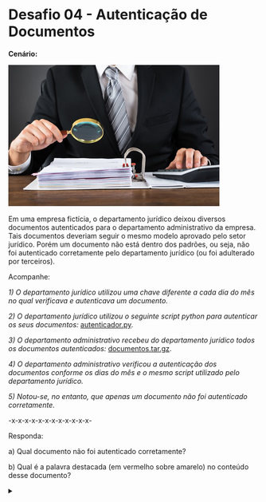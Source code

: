 # Desafio 04 - Autenticação de Documentos
  	
**Cenário:**

![](inspecionar.jpg)

Em uma empresa fictícia, o departamento jurídico deixou diversos documentos autenticados para o departamento administrativo da empresa. Tais documentos deveriam seguir o mesmo modelo aprovado pelo setor jurídico. Porém um documento não está dentro dos padrões, ou seja, não foi autenticado corretamente pelo departamento jurídico (ou foi adulterado por terceiros).

Acompanhe:

*1) O departamento jurídico utilizou uma chave diferente a cada dia do mês no qual verificava e autenticava um documento.*

*2) O departamento jurídico utilizou o seguinte script python para autenticar os seus documentos:* [autenticador.py](autenticador.py).

*3) O departamento administrativo recebeu do departamento jurídico todos os documentos autenticados:* [documentos.tar.gz](documentos.tar.gz).

*4) O departamento administrativo verificou a autenticação dos documentos conforme os dias do mês e o mesmo script utilizado pelo departamento jurídico.*

*5) Notou-se, no entanto, que apenas um documento não foi autenticado corretamente.*

-x-x-x-x-x-x-x-x-x-x-x-x-

Responda:

a) Qual documento não foi autenticado corretamente?

b) Qual é a palavra destacada (em vermelho sobre amarelo) no conteúdo desse documento? 

<details><summary></summary>

Respostas:

a) Qual documento não foi autenticado corretamente?

ordem_servico.rtf

b) Qual é a palavra destacada (em vermelho sobre amarelo) no conteúdo desse documento?

Tesouro
</details>
